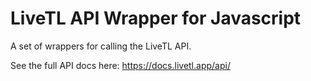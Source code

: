 # LiveTL API Wrapper for Javascript

A set of wrappers for calling the LiveTL API.

See the full API docs here: https://docs.livetl.app/api/